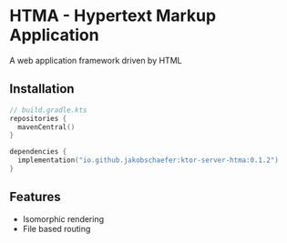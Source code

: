 # HTMA - Hypertext Markup Application

A web application framework driven by HTML

## Installation

```kotlin
// build.gradle.kts
repositories {
  mavenCentral()
}

dependencies {
  implementation("io.github.jakobschaefer:ktor-server-htma:0.1.2")
}
```

## Features

- Isomorphic rendering
- File based routing
